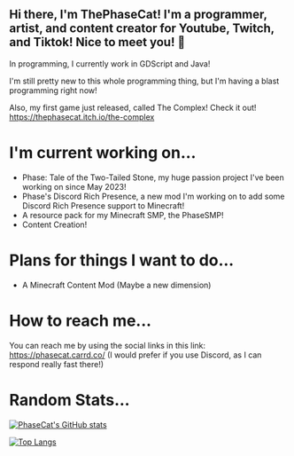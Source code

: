 ## Hi there, I'm ThePhaseCat! I'm a programmer, artist, and content creator for Youtube, Twitch, and Tiktok! Nice to meet you! 👋

In programming, I currently work in GDScript and Java!

I'm still pretty new to this whole programming thing, but I'm having a blast programming right now!

Also, my first game just released, called The Complex! Check it out!
https://thephasecat.itch.io/the-complex

# I'm current working on...
- Phase: Tale of the Two-Tailed Stone, my huge passion project I've been working on since May 2023!
- Phase's Discord Rich Presence, a new mod I'm working on to add some Discord Rich Presence support to Minecraft!
- A resource pack for my Minecraft SMP, the PhaseSMP!
- Content Creation!

# Plans for things I want to do...
- A Minecraft Content Mod (Maybe a new dimension)

# How to reach me...
You can reach me by using the social links in this link: https://phasecat.carrd.co/
(I would prefer if you use Discord, as I can respond really fast there!)

# Random Stats...

[![PhaseCat's GitHub stats](https://github-readme-stats.vercel.app/api?username=thephasecat&show_icons=true&theme=tokyonight)](https://github.com/anuraghazra/github-readme-stats)

[![Top Langs](https://github-readme-stats.vercel.app/api/top-langs/?username=thephasecat&layout=compact&theme=tokyonight)](https://github.com/anuraghazra/github-readme-stats)
